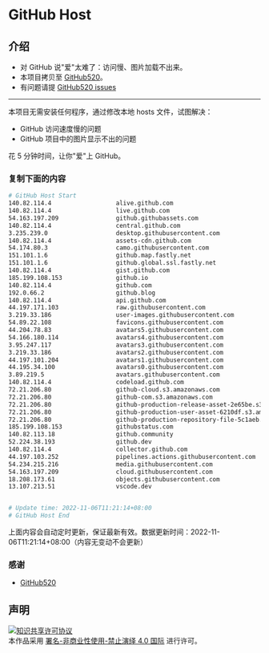 # GitHub Host
## 介绍
- 对 GitHub 说"爱"太难了：访问慢、图片加载不出来。
- 本项目拷贝至 [GitHub520](https://github.com/521xueweihan/GitHub520)。
- 有问题请提 [GitHub520 issues](https://github.com/521xueweihan/GitHub520/issues/new)

---

本项目无需安装任何程序，通过修改本地 hosts 文件，试图解决：
- GitHub 访问速度慢的问题
- GitHub 项目中的图片显示不出的问题

花 5 分钟时间，让你"爱"上 GitHub。

### 复制下面的内容
```bash
# GitHub Host Start
140.82.114.4                  alive.github.com
140.82.114.4                  live.github.com
54.163.197.209                github.githubassets.com
140.82.114.4                  central.github.com
3.235.239.0                   desktop.githubusercontent.com
140.82.114.4                  assets-cdn.github.com
54.174.80.3                   camo.githubusercontent.com
151.101.1.6                   github.map.fastly.net
151.101.1.6                   github.global.ssl.fastly.net
140.82.114.4                  gist.github.com
185.199.108.153               github.io
140.82.114.4                  github.com
192.0.66.2                    github.blog
140.82.114.4                  api.github.com
44.197.171.103                raw.githubusercontent.com
3.219.33.186                  user-images.githubusercontent.com
54.89.22.108                  favicons.githubusercontent.com
44.204.78.83                  avatars5.githubusercontent.com
54.166.180.114                avatars4.githubusercontent.com
3.95.247.117                  avatars3.githubusercontent.com
3.219.33.186                  avatars2.githubusercontent.com
44.197.101.204                avatars1.githubusercontent.com
44.195.34.100                 avatars0.githubusercontent.com
3.89.219.5                    avatars.githubusercontent.com
140.82.114.4                  codeload.github.com
72.21.206.80                  github-cloud.s3.amazonaws.com
72.21.206.80                  github-com.s3.amazonaws.com
72.21.206.80                  github-production-release-asset-2e65be.s3.amazonaws.com
72.21.206.80                  github-production-user-asset-6210df.s3.amazonaws.com
72.21.206.80                  github-production-repository-file-5c1aeb.s3.amazonaws.com
185.199.108.153               githubstatus.com
140.82.113.18                 github.community
52.224.38.193                 github.dev
140.82.114.4                  collector.github.com
44.197.103.252                pipelines.actions.githubusercontent.com
54.234.215.216                media.githubusercontent.com
54.163.197.209                cloud.githubusercontent.com
18.208.173.61                 objects.githubusercontent.com
13.107.213.51                 vscode.dev


# Update time: 2022-11-06T11:21:14+08:00
# GitHub Host End

```
上面内容会自动定时更新，保证最新有效。数据更新时间：2022-11-06T11:21:14+08:00（内容无变动不会更新）

### 感谢

- [GitHub520](https://github.com/521xueweihan/GitHub520)

## 声明
<a rel="license" href="https://creativecommons.org/licenses/by-nc-nd/4.0/deed.zh"><img alt="知识共享许可协议" style="border-width: 0" src="https://licensebuttons.net/l/by-nc-nd/4.0/88x31.png"></a><br>本作品采用 <a rel="license" href="https://creativecommons.org/licenses/by-nc-nd/4.0/deed.zh">署名-非商业性使用-禁止演绎 4.0 国际</a> 进行许可。